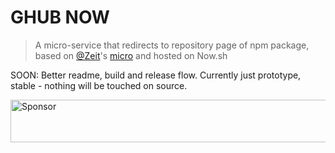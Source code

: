 # GHUB NOW
> A micro-service that redirects to repository page of npm package, based on [@Zeit](https://github.com/zeit)'s [micro](https://ghub.now.sh/micro) and hosted on Now.sh

SOON: Better readme, build and release flow. Currently just prototype, stable - nothing will be touched on source.

<a target='_blank' rel='nofollow' href='https://app.codesponsor.io/link/K7yYzzA5nb2ZDR4GTKmgUdfe/tunnckoCore/ghub.now.sh'>
  <img alt='Sponsor' width='888' height='68' src='https://app.codesponsor.io/embed/K7yYzzA5nb2ZDR4GTKmgUdfe/tunnckoCore/ghub.now.sh.svg' />
</a>
